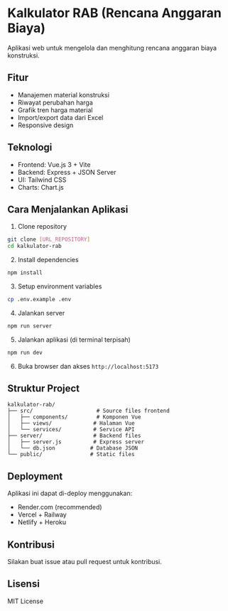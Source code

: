 # Kalkulator RAB (Rencana Anggaran Biaya)

Aplikasi web untuk mengelola dan menghitung rencana anggaran biaya konstruksi.

## Fitur

- Manajemen material konstruksi
- Riwayat perubahan harga
- Grafik tren harga material
- Import/export data dari Excel
- Responsive design

## Teknologi

- Frontend: Vue.js 3 + Vite
- Backend: Express + JSON Server
- UI: Tailwind CSS
- Charts: Chart.js

## Cara Menjalankan Aplikasi

1. Clone repository
```bash
git clone [URL_REPOSITORY]
cd kalkulator-rab
```

2. Install dependencies
```bash
npm install
```

3. Setup environment variables
```bash
cp .env.example .env
```

4. Jalankan server
```bash
npm run server
```

5. Jalankan aplikasi (di terminal terpisah)
```bash
npm run dev
```

6. Buka browser dan akses `http://localhost:5173`

## Struktur Project

```
kalkulator-rab/
├── src/                    # Source files frontend
│   ├── components/         # Komponen Vue
│   ├── views/             # Halaman Vue
│   └── services/          # Service API
├── server/                # Backend files
│   ├── server.js          # Express server
│   └── db.json           # Database JSON
└── public/               # Static files
```

## Deployment

Aplikasi ini dapat di-deploy menggunakan:
- Render.com (recommended)
- Vercel + Railway
- Netlify + Heroku

## Kontribusi

Silakan buat issue atau pull request untuk kontribusi.

## Lisensi

MIT License 